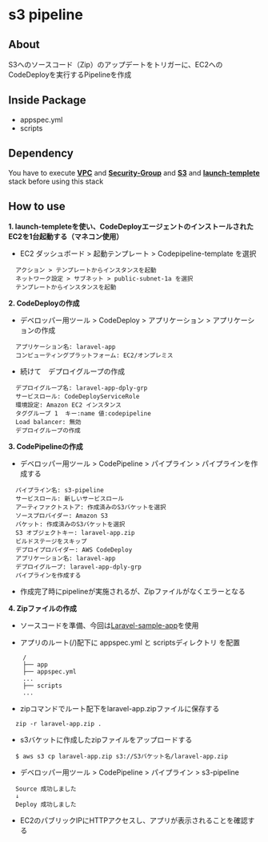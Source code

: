 # s3 pipeline

## **About**

S3へのソースコード（Zip）のアップデートをトリガーに、EC2へのCodeDeployを実行するPipelineを作成

## **Inside Package**
* appspec.yml
* scripts

## **Dependency**
You have to execute [**VPC**](https://github.com/siwai0208/cloudformation/tree/main/vpc) and [**Security-Group**](https://github.com/siwai0208/cloudformation/tree/main/security-group) and [**S3**](https://github.com/siwai0208/cloudformation/tree/main/s3) and [**launch-templete**](https://github.com/siwai0208/cloudformation/tree/main/launch-templete)  stack before using this stack

## **How to use**

**1. launch-templeteを使い、CodeDeployエージェントのインストールされたEC2を1台起動する（マネコン使用）**

- EC2 ダッシュボード > 起動テンプレート > Codepipeline-template を選択
```
  アクション > テンプレートからインスタンスを起動
  ネットワーク設定 > サブネット > public-subnet-1a を選択
  テンプレートからインスタンスを起動
```

**2. CodeDeployの作成**

- デベロッパー用ツール > CodeDeploy > アプリケーション > アプリケーションの作成
```
  アプリケーション名: laravel-app
  コンピューティングプラットフォーム: EC2/オンプレミス
```

- 続けて　デプロイグループの作成
```
  デプロイグループ名: laravel-app-dply-grp
  サービスロール: CodeDeployServiceRole
  環境設定: Amazon EC2 インスタンス
  タググループ 1  キー:name 値:codepipeline
  Load balancer: 無効
  デプロイグループの作成
```

**3. CodePipelineの作成**
- デベロッパー用ツール > CodePipeline > パイプライン > パイプラインを作成する
```
  パイプライン名: s3-pipeline
  サービスロール: 新しいサービスロール
  アーティファクトストア: 作成済みのS3バケットを選択
  ソースプロバイダー: Amazon S3
  バケット: 作成済みのS3バケットを選択
  S3 オブジェクトキー: laravel-app.zip
  ビルドステージをスキップ
  デプロイプロバイダー: AWS CodeDeploy
  アプリケーション名: laravel-app
  デプロイグループ: laravel-app-dply-grp
  パイプラインを作成する
```

- 作成完了時にpipelineが実施されるが、Zipファイルがなくエラーとなる

**4. Zipファイルの作成**

- ソースコードを準備、今回は[Laravel-sample-app](https://github.com/siwai0208/food-app)を使用

- アプリのルート(/)配下に appspec.yml と scriptsディレクトリ を配置

```
    /
    ├── app
    ├── appspec.yml
    ...
    ├── scripts
    ...
```

- zipコマンドでルート配下をlaravel-app.zipファイルに保存する
```
  zip -r laravel-app.zip .
```

- s3バケットに作成したzipファイルをアップロードする
```
  $ aws s3 cp laravel-app.zip s3://S3バケット名/laravel-app.zip
```

- デベロッパー用ツール > CodePipeline > パイプライン > s3-pipeline
```
  Source 成功しました
  ↓
  Deploy 成功しました
```

- EC2のパブリックIPにHTTPアクセスし、アプリが表示されることを確認する
